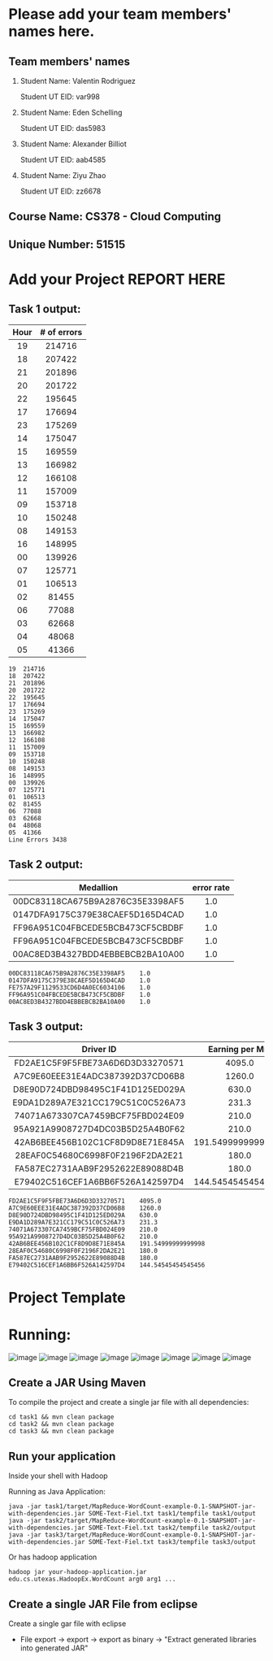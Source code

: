 # Please add your team members' names here. 

## Team members' names 

1. Student Name: Valentin Rodriguez

   Student UT EID: var998

2. Student Name: Eden Schelling

   Student UT EID: das5983

3. Student Name: Alexander Billiot

   Student UT EID: aab4585

4. Student Name: Ziyu Zhao

   Student UT EID: zz6678

##  Course Name: CS378 - Cloud Computing 

##  Unique Number: 51515
    


# Add your Project REPORT HERE 

## Task 1 output:  

| Hour | # of errors |
| :-: | :-: |
| 19 | 214716 |
| 18 | 207422 |
| 21 | 201896 |
| 20 | 201722 |
| 22 | 195645 |
| 17 | 176694 |
| 23 | 175269 |
| 14 | 175047 |
| 15 | 169559 |
| 13 | 166982 |
| 12 | 166108 |
| 11 | 157009 |
| 09 | 153718 |
| 10 | 150248 |
| 08 | 149153 |
| 16 | 148995 |
| 00 | 139926 |
| 07 | 125771 |
| 01 | 106513 |
| 02 | 81455 |
| 06 | 77088 |
| 03 | 62668 |
| 04 | 48068 |
| 05 | 41366 |

```
19	214716
18	207422
21	201896
20	201722
22	195645
17	176694
23	175269
14	175047
15	169559
13	166982
12	166108
11	157009
09	153718
10	150248
08	149153
16	148995
00	139926
07	125771
01	106513
02	81455
06	77088
03	62668
04	48068
05	41366
Line Errors	3438
```

## Task 2 output:  

| Medallion | error rate |
| :-: | :-: |
| 00DC83118CA675B9A2876C35E3398AF5 | 1.0 |
| 0147DFA9175C379E38CAEF5D165D4CAD | 1.0 |
| FF96A951C04FBCEDE5BCB473CF5CBDBF | 1.0 |
| FF96A951C04FBCEDE5BCB473CF5CBDBF | 1.0 |
| 00AC8ED3B4327BDD4EBBEBCB2BA10A00 | 1.0 |

```
00DC83118CA675B9A2876C35E3398AF5	1.0
0147DFA9175C379E38CAEF5D165D4CAD	1.0
FE757A29F1129533CD6D4A0EC6034106	1.0
FF96A951C04FBCEDE5BCB473CF5CBDBF	1.0
00AC8ED3B4327BDD4EBBEBCB2BA10A00	1.0
```


## Task 3 output:  

| Driver ID | Earning per Min |
| :-: | :-: |
| FD2AE1C5F9F5FBE73A6D6D3D33270571 | 4095.0 |
| A7C9E60EEE31E4ADC387392D37CD06B8 | 1260.0 |
| D8E90D724DBD98495C1F41D125ED029A | 630.0 |
| E9DA1D289A7E321CC179C51C0C526A73 | 231.3 |
| 74071A673307CA7459BCF75FBD024E09 | 210.0 |
| 95A921A9908727D4DC03B5D25A4B0F62 | 210.0 |
| 42AB6BEE456B102C1CF8D9D8E71E845A | 191.54999999999998 |
| 28EAF0C54680C6998F0F2196F2DA2E21 | 180.0 |
| FA587EC2731AAB9F2952622E89088D4B | 180.0 |
| E79402C516CEF1A6BB6F526A142597D4 | 144.54545454545456 |


```
FD2AE1C5F9F5FBE73A6D6D3D33270571	4095.0
A7C9E60EEE31E4ADC387392D37CD06B8	1260.0
D8E90D724DBD98495C1F41D125ED029A	630.0
E9DA1D289A7E321CC179C51C0C526A73	231.3
74071A673307CA7459BCF75FBD024E09	210.0
95A921A9908727D4DC03B5D25A4B0F62	210.0
42AB6BEE456B102C1CF8D9D8E71E845A	191.54999999999998
28EAF0C54680C6998F0F2196F2DA2E21	180.0
FA587EC2731AAB9F2952622E89088D4B	180.0
E79402C516CEF1A6BB6F526A142597D4	144.54545454545456
```


# Project Template

# Running:

![image](./info/dataproc.png)
![image](./info/jobs.png)
![image](./info/task1-job1.png)
![image](./info/task2-job1.png)
![image](./info/task3-job1.png)
![image](./info/task1-job2.png)
![image](./info/task2-job2.png)
![image](./info/task3-job2.png)



## Create a JAR Using Maven 

To compile the project and create a single jar file with all dependencies: 
	
```	cd task1 && mvn clean package ```  
```	cd task2 && mvn clean package ```  
```	cd task3 && mvn clean package ```  



## Run your application
Inside your shell with Hadoop

Running as Java Application:

```java -jar task1/target/MapReduce-WordCount-example-0.1-SNAPSHOT-jar-with-dependencies.jar SOME-Text-Fiel.txt task1/tempfile task1/output```  
```java -jar task2/target/MapReduce-WordCount-example-0.1-SNAPSHOT-jar-with-dependencies.jar SOME-Text-Fiel.txt task2/tempfile task2/output```  
```java -jar task3/target/MapReduce-WordCount-example-0.1-SNAPSHOT-jar-with-dependencies.jar SOME-Text-Fiel.txt task3/tempfile task3/output```  

Or has hadoop application

```hadoop jar your-hadoop-application.jar edu.cs.utexas.HadoopEx.WordCount arg0 arg1 ... ```



## Create a single JAR File from eclipse



Create a single gar file with eclipse 

*  File export -> export  -> export as binary ->  "Extract generated libraries into generated JAR"
